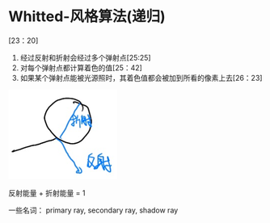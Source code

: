 
# Whitted-风格算法(递归)

[23：20]

1. 经过反射和折射会经过多个弹射点[25:25]
2. 对每个弹射点都计算着色的值[25：42]
3. 如果某个弹射点能被光源照时，其着色值都会被加到所看的像素上去[26：23]

![](../assets/15.PNG)

反射能量 + 折射能量 = 1

一些名词： primary ray, secondary ray, shadow ray
